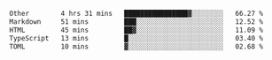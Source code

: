 <!--START_SECTION:waka-->

```txt
Other        4 hrs 31 mins   ████████████████▓░░░░░░░░   66.27 %
Markdown     51 mins         ███░░░░░░░░░░░░░░░░░░░░░░   12.52 %
HTML         45 mins         ██▓░░░░░░░░░░░░░░░░░░░░░░   11.09 %
TypeScript   13 mins         █░░░░░░░░░░░░░░░░░░░░░░░░   03.40 %
TOML         10 mins         ▓░░░░░░░░░░░░░░░░░░░░░░░░   02.68 %
```

<!--END_SECTION:waka-->